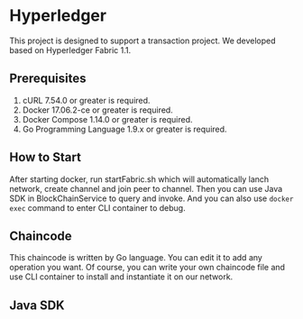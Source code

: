 # Hyperledger

This project is designed to support a transaction project. We developed based on Hyperledger Fabric 1.1. 

## Prerequisites

1. cURL 7.54.0 or greater is required.
2. Docker 17.06.2-ce or greater is required.
3. Docker Compose 1.14.0 or greater is required.
4. Go Programming Language 1.9.x or greater is required.

## How to Start

After starting docker, run startFabric.sh which will automatically lanch network, create channel and join peer to channel. Then you can use Java SDK in BlockChainService to query and invoke. And you can also use `docker exec` command to enter CLI container to debug.

## Chaincode

This chaincode is written by Go language. You can edit it to add any operation you want. Of course, you can write your own chaincode file and use CLI container to install and instantiate it on our network.

## Java SDK

